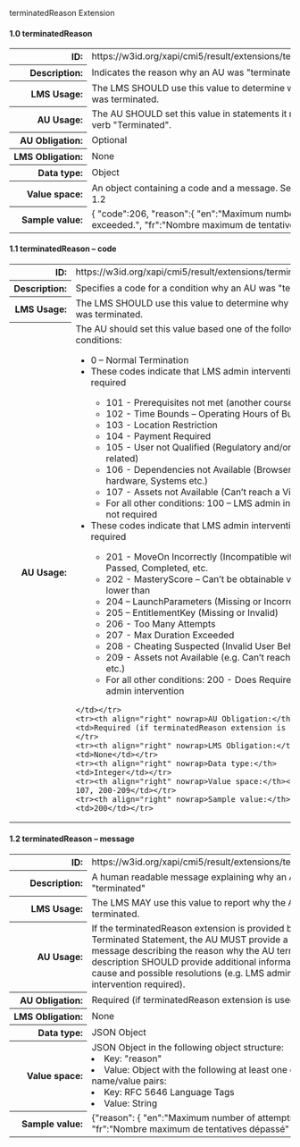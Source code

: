 
terminatedReason Extension


#### 1.0 terminatedReason

<table>
    <tr><th align="right" nowrap>ID:</th><td>https://w3id.org/xapi/cmi5/result/extensions/terminatedReason</td></tr>
    <tr><th align="right" nowrap>Description:</th><td>Indicates the reason why an AU was "terminated"</td></tr>
    <tr><th align="right" nowrap>LMS Usage:</th><td>The LMS SHOULD use this value to determine why the session was terminated. </td></tr>
    <tr><th align="right" nowrap>AU Usage:</th><td>The AU SHOULD set this value in statements it makes with the verb "Terminated". </td></tr>
    <tr><th align="right" nowrap>AU Obligation:</th><td>Optional</td></tr>
    <tr><th align="right" nowrap>LMS Obligation:</th><td>None</td></tr>
    <tr><th align="right" nowrap>Data type:</th><td>Object</td></tr>
    <tr><th align="right" nowrap>Value space:</th><td>An object containing a code and a message.  See sections 1.1, 1.2</td></tr>
    <tr><th align="right" nowrap>Sample value:</th><td>{ "code":206, "reason":{ "en":"Maximum number of attempts exceeded.", "fr":"Nombre maximum de tentatives dépassé" } }</td></tr>
</table>

#### 1.1 terminatedReason – code  

<table>
    <tr><th align="right" nowrap>ID:</th><td>https://w3id.org/xapi/cmi5/result/extensions/terminatedReason</td></tr>
    <tr><th align="right" nowrap>Description:</th><td>Specifies a code for a condition why an AU was "terminated" </td></tr>
    <tr><th align="right" nowrap>LMS Usage:</th><td>The LMS SHOULD use this value to determine why the session was terminated. </td></tr>
    <tr><th align="right" nowrap>AU Usage:</th><td>The AU should set this value based one of the following conditions:
<ul>
<li>0 – Normal Termination</li>
<li>These codes indicate that LMS admin intervention is not required</li>
<ul>    
<li> 101 - Prerequisites not met (another course)</li>
<li> 102 - Time Bounds – Operating Hours of Business</li>
<li> 103 - Location Restriction</li>
<li> 104 - Payment Required</li>
<li> 105 - User not Qualified (Regulatory and/or user profile related)</li>
<li> 106 - Dependencies not Available (Browser, OS, hardware, Systems etc.)</li>
<li> 107 - Assets not Available (Can’t reach a Video, etc.) </li>
<li> For all other conditions: 100 – LMS admin intervention is not required </li>
</ul>
<li>These codes indicate that LMS admin intervention is required</li> 
<ul>
<li> 201 - MoveOn Incorrectly (Incompatible with AU) – Passed, Completed, etc.</li> 
<li> 202 - MasteryScore – Can’t be obtainable value or lower than </li>
<li> 204 – LaunchParameters (Missing or Incorrect)</li>
<li> 205 – EntitlementKey (Missing or Invalid)</li>
<li> 206 - Too Many Attempts</li>
<li> 207 - Max Duration Exceeded</li>
<li> 208 - Cheating Suspected (Invalid User Behavior)</li>
<li> 209 - Assets not Available (e.g. Can’t reach a Video, etc.)</li>
<li> For all other conditions: 200 - Does Requires LMS admin intervention</li>
</ul>
</ul>   
    
    </td></tr>
    <tr><th align="right" nowrap>AU Obligation:</th><td>Required (if terminatedReason extension is used)</td></tr>
    <tr><th align="right" nowrap>LMS Obligation:</th><td>None</td></tr>
    <tr><th align="right" nowrap>Data type:</th><td>Integer</td></tr>
    <tr><th align="right" nowrap>Value space:</th><td>0, 100-107, 200-209</td></tr>
    <tr><th align="right" nowrap>Sample value:</th><td>200</td></tr>
</table>

#### 1.2 terminatedReason – message  

<table>
    <tr><th align="right" nowrap>ID:</th><td>https://w3id.org/xapi/cmi5/result/extensions/terminatedReason</td></tr>
    <tr><th align="right" nowrap>Description:</th><td>A human readable message explaining why an AU was "terminated" </td></tr>
    <tr><th align="right" nowrap>LMS Usage:</th><td>The LMS MAY use this value to report why the AU session was terminated. </td></tr>
    <tr><th align="right" nowrap>AU Usage:</th><td>If the terminatedReason extension is provided by the AU in a Terminated Statement, the AU MUST provide a human readable message describing the reason why the AU terminated.  The description SHOULD provide additional information about the cause and possible resolutions (e.g. LMS administrator intervention required). </td></tr>
    <tr><th align="right" nowrap>AU Obligation:</th><td>Required (if terminatedReason extension is used)</td></tr>
    <tr><th align="right" nowrap>LMS Obligation:</th><td>None</td></tr>
    <tr><th align="right" nowrap>Data type:</th><td>JSON Object</td></tr>
    <tr><th align="right" nowrap>Value space:</th><td>JSON Object in the following object structure:
<li> Key: "reason"
<li> Value: Object with the following at least one of the following name/value pairs:
    <li> Key: RFC 5646 Language Tags
    <li> Value: String</td></tr>
    <tr><th align="right" nowrap>Sample value:</th><td>{"reason":  { "en":"Maximum number of attempts exceeded.", "fr":"Nombre maximum de tentatives dépassé" } }</td></tr>
</table>
